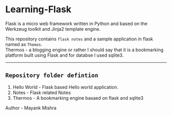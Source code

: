 # Learning-Flask
Flask is a micro web framework written in Python and based on the Werkzeug toolkit and Jinja2 template engine.

This repository contains `flask notes` and a sample application in flask named as  `Themos`.  
Thermos - a blogging engine or rather I should say that it is a bookmarking platform built using Flask and for databse I used sqlite3.
  
---------------------------------------------------------------------  
`Repository folder defintion`  
---------------------------------------------------------------------  
1. Hello World - Flask based Hello world application.  
2. Notes - Flask related Notes  
3. Thermos - A bookmarking engine basaed on flask and sqlite3  

Author - Mayank Mishra

